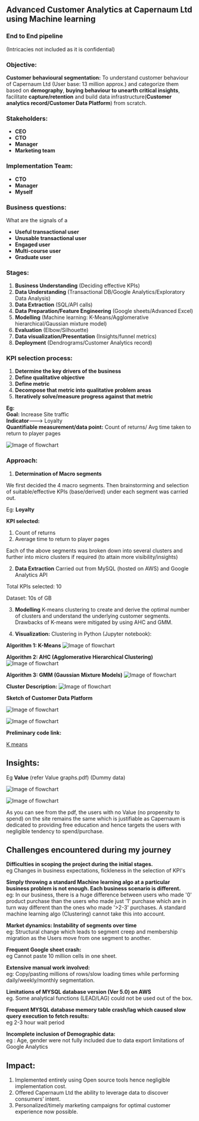 ## Advanced Customer Analytics at Capernaum Ltd using Machine learning
### End to End pipeline
(Intricacies not included as it is confidential)


### Objective:
**Customer behavioural segmentation:** To understand customer behaviour of Capernaum Ltd (User base: 13 million approx.) and categorize them based on **demography**, **buying behaviour to unearth critical insights**, facilitate **capture/retention** and build data infrastructure(**Customer analytics record/Customer Data Platform**) from scratch.



### Stakeholders:

-  **CEO**
-  **CTO**
-  **Manager**
-  **Marketing team**

### Implementation Team:

-  **CTO**
-  **Manager**
-  **Myself**

### Business questions: 

What are the signals of a 
-  **Useful transactional user**
-  **Unusable transactional user**
-  **Engaged user**
-  **Multi-course user**
-  **Graduate user**


### Stages:

1. **Business Understanding** (Deciding effective KPIs)
2. **Data Understanding** (Transactional DB/Google Analytics/Exploratory Data Analysis)
3. **Data Extraction** (SQL/API calls)
4. **Data Preparation/Feature Engineering** (Google sheets/Advanced Excel)
5. **Modelling** (Machine learning: K-Means/Agglomerative hierarchical/Gaussian mixture model)
6. **Evaluation** (Elbow/Silhouette)
7. **Data visualization/Presentation** (Insights/funnel metrics)
8. **Deployment** (Dendrograms/Customer Analytics record)


### KPI selection process:
1. **Determine the key drivers of the business**
2. **Define qualitative objective**
3. **Define metric**
4. **Decompose that metric into qualitative problem areas**
5. **Iteratively solve/measure progress against that metric**


**Eg:**  
**Goal:** Increase Site traffic  
**Indicator**---> Loyalty  
**Quantifiable measurement/data point:** Count of returns/ Avg time taken to return to player pages

![Image of flowchart](https://github.com/Tanay7/Machine-Learning/blob/master/Customer_segmentation/Images/10a.JPG)

### Approach:



1. **Determination of Macro segments** 

We first decided the 4 macro segments.
Then brainstorming and selection of suitable/effective KPIs (base/derived) under each segment was carried out.

Eg: **Loyalty**

**KPI selected:** 
1. Count of returns
2. Average time to return to player pages
 
Each of the above segments was broken down into several clusters and further into micro clusters if required (to attain more visibility/insights)



2. **Data Extraction**
Carried out from MySQL (hosted on AWS) and Google Analytics API

Total KPIs selected: 10

Dataset: 10s of GB


3. **Modelling**
K-means clustering to create and derive the optimal number of clusters and understand the underlying customer segments.
Drawbacks of K-means were mitigated by using AHC and GMM.
	
<!-- 	
**Algorithm Overview**
![Image of flowchart](https://github.com/Tanay7/Machine-Learning/blob/master/Customer_segmentation/Images/ggg.png)
 --> 


4. **Visualization:**
Clustering in Python (Jupyter notebook):

**Algorithm 1: K-Means**
![Image of flowchart](https://github.com/Tanay7/Machine-Learning/blob/master/Customer_segmentation/Images/5a.PNG)


**Algorithm 2: AHC (Agglomerative Hierarchical Clustering)**
![Image of flowchart](https://github.com/Tanay7/Machine-Learning/blob/master/Customer_segmentation/Images/AHC.png)


**Algorithm 3: GMM (Gaussian Mixture Models)**
![Image of flowchart](https://github.com/Tanay7/Machine-Learning/blob/master/Customer_segmentation/Images/GMM.PNG)

**Cluster Description:**
![Image of flowchart](https://github.com/Tanay7/Machine-Learning/blob/master/Customer_segmentation/Images/7a.PNG)
<!-- 
![Image of flowchart](https://github.com/Tanay7/Machine-Learning/blob/master/Customer_segmentation/Images/8a.PNG)
 --> 

**Sketch of Customer Data Platform**  

![Image of flowchart](https://github.com/Tanay7/Machine-Learning/blob/master/Customer_segmentation/Images/13a.PNG)

 
![Image of flowchart](https://github.com/Tanay7/Machine-Learning/blob/master/Customer_segmentation/Images/9a.PNG)


<!-- 
**Clustered User Ids:**

![Image of flowchart](https://github.com/Tanay7/Machine-Learning/blob/master/Customer_segmentation/Images/2a.png)

**Dendrogram sample:**
![Image of flowchart](https://github.com/Tanay7/Machine-Learning/blob/master/Customer_segmentation/Images/6a.jpg)
 --> 
 
 	
**Preliminary code link:**

[K means](https://github.com/Tanay7/Machine-Learning/blob/master/Customer_segmentation/K%20Means%20code.ipynb)


 
 
## Insights: 


Eg **Value** (refer Value graphs.pdf) (Dummy data)

![Image of flowchart](https://github.com/Tanay7/Machine-Learning/blob/master/Customer_segmentation/Images/11a.PNG)

![Image of flowchart](https://github.com/Tanay7/Machine-Learning/blob/master/Customer_segmentation/Images/12a.PNG)

As you can see from the pdf, the users with no Value (no propensity to spend) on the site remains the same which is justifiable as Capernaum is dedicated to providing free education and hence targets the users with negligible tendency to spend/purchase.  




## Challenges encountered during my journey
	
**Difficulties in scoping the project during the initial stages.**\
eg Changes in business expectations, fickleness in the selection of KPI's 
 

**Simply throwing a standard Machine learning algo at a particular business problem is not enough.  Each business scenario is different.**\
eg: In our business, there is a huge difference between users who made '0' product purchase than the users who made just '1' purchase which are in turn way different than the ones who made '>2-3' purchases. A standard machine learning algo (Clustering) cannot take this into account.

**Market dynamics: Instability of segments over time**\
eg: Structural change which leads to segment creep and membership migration as the Users move from one segment to another.


**Frequent Google sheet crash:**\
eg Cannot paste 10 million cells in one sheet.

         
**Extensive manual work involved:**\
eg: Copy/pasting millions of rows/slow loading times while performing daily/weekly/monthly segmentation.


**Limitations of MYSQL database version (Ver 5.0) on AWS**\
eg. Some analytical functions (LEAD/LAG) could not be used out of the box.


**Frequent MYSQL database memory table crash/lag which caused slow query execution to fetch results:**\
eg 2-3 hour wait period 

**Incomplete inclusion of Demographic data:**\
eg : Age, gender were not fully included due to data export limitations of Google Analytics


## Impact:  

1. Implemented entirely using Open source tools hence negligible implementation cost.  
2. Offered Capernaum Ltd the ability to leverage data to discover consumers’ intent.  
3. Personalized/timely marketing campaigns for optimal customer experience now possible.     





